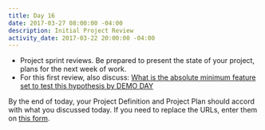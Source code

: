 ```yaml
---
title: Day 16
date: 2017-03-27 08:00:00 -04:00
description: Initial Project Review
activity_date: 2017-03-22 20:00:00 -04:00
---
```


* Project sprint reviews. Be prepared to present the state of your project, plans for the next week of work.
* For this first review, also discuss: [What is the absolute minimum feature set to test this hypothesis by DEMO DAY](https://docs.google.com/document/d/1lKjSNhOvP_AT0b1sS8yqe9WZwH20uewuPEh_jUyzXGA/edit)

By the end of today, your Project Definition and Project Plan should accord with what you discussed today. If you need to replace the URLs, enter them on [this form](https://goo.gl/forms/7ctoaF3ZMIBN4Ee42).
